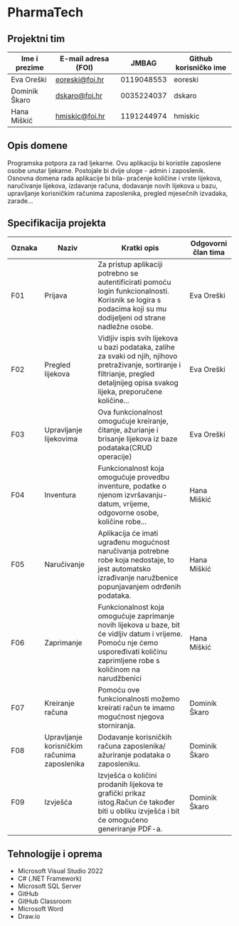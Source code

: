 
# PharmaTech 

## Projektni tim

Ime i prezime | E-mail adresa (FOI) | JMBAG | Github korisničko ime
------------  | ------------------- | ----- | ---------------------
Eva Oreški | eoreski@foi.hr | 0119048553 | eoreski
Dominik Škaro | dskaro@foi.hr | 0035224037 | dskaro
Hana Miškić | hmiskic@foi.hr | 1191244974| hmiskic


## Opis domene
Programska potpora za rad ljekarne. Ovu aplikaciju bi koristile zaposlene osobe unutar ljekarne. Postojale bi dvije uloge - admin i zaposlenik. Osnovna domena rada aplikacije bi bila- praćenje količine i vrste lijekova, naručivanje lijekova, izdavanje računa, dodavanje novih lijekova u bazu, upravljanje korisničkim računima zaposlenika, pregled mjesečnih izvadaka, zarade...

## Specifikacija projekta

Oznaka | Naziv | Kratki opis | Odgovorni član tima
------ | ----- | ----------- | -------------------
F01 |Prijava  | Za pristup aplikaciji potrebno se autentificirati pomoću login funkcionalnosti. Korisnik se logira s podacima koji su mu dodijeljeni od strane nadležne osobe. | Eva Oreški
F02 |Pregled lijekova  | Vidljiv ispis svih lijekova u bazi podataka, zalihe za svaki od njih, njihovo pretraživanje, sortiranje i filtrianje, pregled detaljnijeg opisa svakog lijeka, preporučene količine...  | Eva Oreški
F03 |Upravljanje lijekovima | Ova funkcionalnost omogućuje kreiranje, čitanje, ažurianje i brisanje lijekova iz baze podataka(CRUD operacije) | Eva Oreški
F04 |Inventura| Funkcionalnost koja omogućuje provedbu inventure, podatke o njenom izvršavanju- datum, vrijeme, odgovorne osobe, količine robe...| Hana Miškić
F05 |Naručivanje  | Aplikacija će imati ugrađenu mogućnost naručivanja potrebne robe koja nedostaje, to jest automatsko izrađivanje naružbenice popunjavanjem odrđenih podataka. | Hana Miškić
F06 |Zaprimanje | Funkcionalnost koja omogućuje zaprimanje novih lijekova u baze, bit će vidljiv datum i vrijeme. Pomoću nje ćemo uspoređivati količinu zaprimljene robe s količinom na narudžbenici |Hana Miškić
F07 |Kreiranje računa  |Pomoću ove funkcionalnosti možemo kreirati račun te imamo mogućnost njegova storniranja.| Dominik Škaro
F08 |Upravljanje korisničkim računima zaposlenika | Dodavanje korisničkih računa zaposlenika/ ažuriranje podataka o zaposleniku.  | Dominik Škaro
F09 |Izvješća | Izvješća o količini prodanih lijekova te grafički prikaz istog.Račun će također biti u obliku izvješća i bit će omogućeno generiranje PDF-a. | Dominik Škaro

## Tehnologije i oprema
- Microsoft Visual Studio 2022
- C# (.NET Framework)
- Microsoft SQL Server
- GitHub
- GitHub Classroom
- Microsoft Word
- Draw.io
